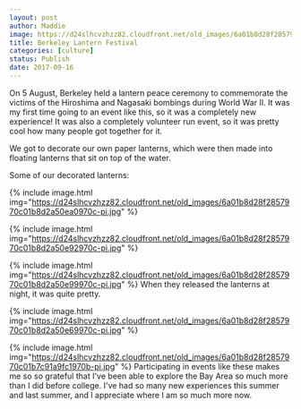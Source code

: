 ```yaml
---
layout: post
author: Maddie
image: https://d24slhcvzhzz82.cloudfront.net/old_images/6a01b8d28f2857970c01bb09bddcc3970d-pi.jpg
title: Berkeley Lantern Festival
categories: [culture]
status: Publish
date: 2017-09-16
---
```


On 5 August, Berkeley held a lantern peace ceremony to commemorate the victims of the Hiroshima and Nagasaki bombings during World War II. It was my first time going to an event like this, so it was a completely new experience! It was also a completely volunteer run event, so it was pretty cool how many people got together for it.

We got to decorate our own paper lanterns, which were then made into floating lanterns that sit on top of the water.

Some of our decorated lanterns:


{% include image.html img="https://d24slhcvzhzz82.cloudfront.net/old_images/6a01b8d28f2857970c01b8d2a50ea0970c-pi.jpg" %}

{% include image.html img="https://d24slhcvzhzz82.cloudfront.net/old_images/6a01b8d28f2857970c01b8d2a50e92970c-pi.jpg" %}

{% include image.html img="https://d24slhcvzhzz82.cloudfront.net/old_images/6a01b8d28f2857970c01b8d2a50e99970c-pi.jpg" %}
When they released the lanterns at night, it was quite pretty.


{% include image.html img="https://d24slhcvzhzz82.cloudfront.net/old_images/6a01b8d28f2857970c01b8d2a50e69970c-pi.jpg" %}

{% include image.html img="https://d24slhcvzhzz82.cloudfront.net/old_images/6a01b8d28f2857970c01b7c91a9fc1970b-pi.jpg" %}
Participating in events like these makes me so so grateful that I've been able to explore the Bay Area so much more than I did before college. I've had so many new experiences this summer and last summer, and I appreciate where I am so much more now.

